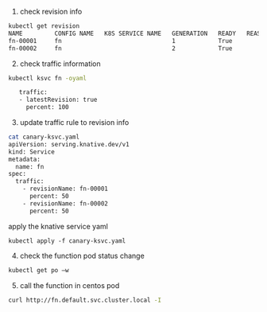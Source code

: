 1. check revision info
```Bash
kubectl get revision
NAME         CONFIG NAME   K8S SERVICE NAME   GENERATION   READY   REASON   ACTUAL REPLICAS   DESIRED REPLICAS
fn-00001     fn                               1            True             0                 0
fn-00002     fn                               2            True             0                 0
```
2. check traffic information
```Bash
kubectl ksvc fn -oyaml

   traffic:
   - latestRevision: true
     percent: 100
```
3. update traffic rule to revision info
```Bash
cat canary-ksvc.yaml
apiVersion: serving.knative.dev/v1
kind: Service
metadata:
  name: fn
spec:
  traffic:
    - revisionName: fn-00001
      percent: 50
    - revisionName: fn-00002
      percent: 50
```
apply the knative service yaml
```
kubectl apply -f canary-ksvc.yaml
```
4. check the function pod status change
```Bash
kubectl get po –w
```
5. call the function in centos pod
```Bash
curl http://fn.default.svc.cluster.local -I
```
